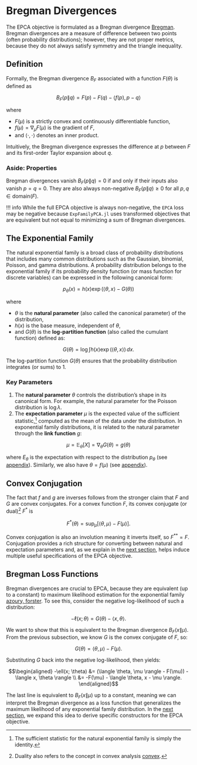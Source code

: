 # Bregman Divergences

The EPCA objective is formulated as a Bregman divergence [Bregman](@cite). Bregman divergences are a measure of difference between two points (often probability distributions); however, they are not proper metrics, because they do not always satisfy symmetry and the triangle inequality.

## Definition

Formally, the Bregman divergence $B_F$ associated with a function $F(\theta)$ is defined as

```math
B_F(p \| q) = F(p) - F(q) - \langle f(p), p - q \rangle
```

where 
*  $F(\mu)$ is a strictly convex and continuously differentiable function, 
*  $f(\mu) = \nabla_\mu F(\mu)$ is the gradient of $F$, 
*  and $\langle \cdot, \cdot \rangle$ denotes an inner product.

Intuitively, the Bregman divergence expresses the difference at $p$ between $F$ and its first-order Taylor expansion about $q$.

### Aside: Properties

Bregman divergences vanish $B_F(p \| q) = 0$ if and only if their inputs also vanish $p = q = 0$. They are also always non-negative $B_F(p \| q) \geq 0$ for all $p, q \in \mathrm{domain}(F)$.

!!! info
    While the full EPCA objective is always non-negative, the `EPCA` loss may be negative because `ExpFamilyPCA.jl` uses transformed objectives that are equivalent but not equal to minimizing a sum of Bregman divergences.  

## The Exponential Family

The natural exponential family is a broad class of probability distributions that includes many common distributions such as the Gaussian, binomial, Poisson, and gamma distributions. A probability distribution belongs to the exponential family if its probability density function (or mass function for discrete variables) can be expressed in the following canonical form:

```math
p_\theta(x) = h(x) \exp(\langle \theta, x \rangle - G(\theta) )
```

where
*  $\theta$ is the **natural parameter** (also called the canonical parameter) of the distribution,
*  $h(x)$ is the base measure, independent of $\theta$,
*  and $G(\theta)$ is the **log-partition function** (also called the cumulant function) defined as:

```math
G(\theta) = \log \int h(x) \exp(\langle \theta, x \rangle) \, dx.
```

The log-partition function $G(\theta)$ ensures that the probability distribution integrates (or sums) to $1$.

### Key Parameters

1. The **natural parameter** $\theta$ controls the distribution’s shape in its canonical form. For example, the natural parameter for the Poisson distribution is $\log \lambda$.
2. The **expectation parameter** $\mu$ is the expected value of the sufficient statistic,[^1] computed as the mean of the data under the distribution. In exponential family distributions, it is related to the natural parameter through the **link function** $g$:

```math
\mu = \mathbb{E}_{\theta}[X] = \nabla_\theta G(\theta) = g(\theta)
```
where $E_\theta$ is the expectation with respect to the distribution $p_\theta$ (see [appendix](./appendix/expectation.md)). Similarly, we also have $\theta = f(\mu)$ (see [appendix](./appendix/inverses.md)).

[^1]: The sufficient statistic for the natural exponential family is simply the identity.

## Convex Conjugation

The fact that $f$ and $g$ are inverses follows from the stronger claim that $F$ and $G$ are convex conjugates. For a convex function $F$, its convex conjugate (or dual)[^2] $F^*$ is

```math
F^*(\theta) = \sup_{\mu} [\langle \theta, \mu \rangle - F(\mu)].
```

Convex conjugation is also an involution meaning it inverts itself, so $F^{**} = F$. Conjugation provides a rich structure for converting between natural and expectation parameters and, as we explain in the [next section](./objectives.md), helps induce multiple useful specifications of the EPCA objective.

[^2]: Duality also refers to the concept in convex analysis [convex](@cite).

## Bregman Loss Functions

Bregman divergences are crucial to EPCA, because they are equivalent (up to a constant) to maximum likelihood estimation for the exponential family [azoury, forster](@cite). To see this, consider the negative log-likelihood of such a distribution:

```math
-\ell(x; \theta) = G(\theta) - \langle x, \theta \rangle.
```

We want to show that this is equivalent to the Bregman divergence $B_F(x \| \mu)$. From the previous subsection, we know $G$ is the convex conjugate of $F$, so:

```math
G(\theta) = \langle \theta, \mu \rangle - F(\mu).
```

Substituting $G$ back into the negative log-likelihood, then yields:

```math
\begin{aligned}
-\ell(x; \theta) &= (\langle \theta, \mu \rangle - F(\mu)) - \langle x, \theta \rangle \\
&= -F(\mu) - \langle \theta, x - \mu \rangle.
\end{aligned}
```
The last line is equivalent to $B_F(x \| \mu)$ up to a constant, meaning we can interpret the Bregman divergence as a loss function that generalizes the maximum likelihood of any exponential family distribution. In the [next section](./objectives.md), we expand this idea to derive specific constructors for the EPCA objective.
